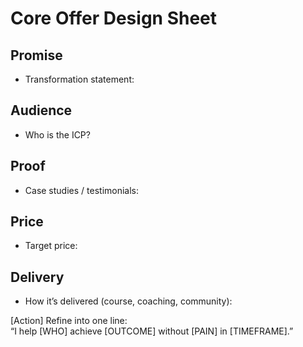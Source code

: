 # Core Offer Design Sheet

## Promise
- Transformation statement:

## Audience
- Who is the ICP?

## Proof
- Case studies / testimonials:

## Price
- Target price:

## Delivery
- How it’s delivered (course, coaching, community):

[Action] Refine into one line:  
“I help [WHO] achieve [OUTCOME] without [PAIN] in [TIMEFRAME].”
